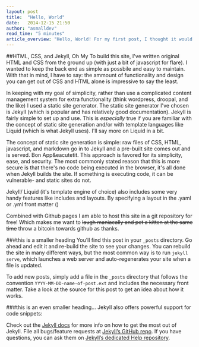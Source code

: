 ```yaml
---
layout: post
title:  "Hello, World"
date:   2014-12-15 21:50
author: "asmalldev"
read_time: "5 minutes"
article_overview: "Hello, World! For my first post, I thought it would be appropriate to talk about the creation process of this site. To build this site, I've written original HTML and CSS from the ground up (with just a bit of javascript for flare). I wanted to keep the back end as simple as possbile and easy to..."
---
```


##HTML, CSS, and Jekyll, Oh My
To build this site, I've written original HTML and CSS from the ground up (with just a bit of javascript for flare). I wanted to keep the back end as simple as possbile and easy to maintain. With that in mind, I have to say: the ammount of functionality and design you can get out of CSS and HTML alone is impressive to say the least.

In keeping with my goal of simplicity, rather than use a complicated content management system for extra functionality (think wordpress, droopal, and the like) I used a static site generator. The static site generator I've chosen is Jekyll (which is popular and has relatively good documentation). Jekyll is fairly simple to set up and use. This is *especially* true if you are familiar with the concept of static site generation and/or with template languages like Liquid (which is what Jekyll uses). I'll say more on Liquid in a bit.

The concept of static site generation is simple: raw files of CSS, HTML, javascript, and markdown go in to Jekyll and a pre-built site comes out and is served. Bon App&eacutetit. This approach is favored for its simplicity, ease, and security. The most commonly stated reason that this is more secure is that there's no code being executed in the browser, it's all done when Jekyll builds the site. If something is executing code, it can be vulnerable- and static sites do not.

Jekyll/ Liquid (it's template engine of choice) also includes some very handy features like includes and layouts. By specifying a layout in the .yaml or .yml front matter ()

Combined with Github pages I am able to host this site in a git repository for free! Which makes me want to ~~laugh maniacally and pet a kitten at the same time~~ throw a bitcoin towards github as thanks. 


###this is a smaller heading
You’ll find this post in your `_posts` directory. Go ahead and edit it and re-build the site to see your changes. You can rebuild the site in many different ways, but the most common way is to run `jekyll serve`, which launches a web server and auto-regenerates your site when a file is updated.

To add new posts, simply add a file in the `_posts` directory that follows the convention `YYYY-MM-DD-name-of-post.ext` and includes the necessary front matter. Take a look at the source for this post to get an idea about how it works.

###this is an even smaller heading...
Jekyll also offers powerful support for code snippets:

Check out the [Jekyll docs][jekyll] for more info on how to get the most out of Jekyll. File all bugs/feature requests at [Jekyll’s GitHub repo][jekyll-gh]. If you have questions, you can ask them on [Jekyll’s dedicated Help repository][jekyll-help].

[jekyll]:      http://jekyllrb.com
[jekyll-gh]:   https://github.com/jekyll/jekyll
[jekyll-help]: https://github.com/jekyll/jekyll-help
